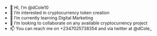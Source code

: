 - 👋 Hi, I’m @dCole10
- 👀 I’m interested in cryptocurrency token creation
- 🌱 I’m currently learning Digital Marketing
- 💞️ I’m looking to collaborate on any available cryptocurrency project
- 📫 You can reach me on +2347025738354 and via twitter at @dCole_ 

<!---
dCole10/dCole10 is a ✨ special ✨ repository because its `README.md` (this file) appears on your GitHub profile.
You can click the Preview link to take a look at your changes.
--->
